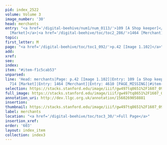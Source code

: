 ```yaml
---
pid: index_2522
volume: Volume 3
image_number: '30'
head: merchants
entry: "<a href='/digital-beehive/num1/num_0113/'>109 [A Shop keeper]</a>|<a href='/digital-beehive/toc/toc2_158/'>714
  [Market]</a>|<a href='/digital-beehive/toc/toc2_286/'>1464 [Merchant]</a>|4610 [PAGE_MISSING]"
topic: 
first_letter: M
page: "<a href='/digital-beehive/toc/toc1_092/'>p.42 [Image 1.102]</a>"
add: 
xref: 
see: 
index: 
item: "#item-f1c5cab53"
unparsed: 
line: 'Head: merchants|Page: p.42 [Image 1.102]|Entry: 109 [a Shop keeper]|Entry:
  714 [Market]|Entry: 1464 [Merchant]|Entry: 4610 [PAGE_MISSING]|#item-f1c5cab53'
selection: https://stacks.stanford.edu/image/iiif/gw497tq8651%2F1607_0973/1134,2315,1075,138/full/0/default.jpg
full_image: https://stacks.stanford.edu/image/iiif/gw497tq8651%2F1607_0973/full/full/0/default.jpg
annotation_uri: http://dev.llgc.org.uk/annotation/1560269058881
insertion: 
thumbnail: https://stacks.stanford.edu/image/iiif/gw497tq8651%2F1607_0973/1134,2315,1075,138/150,/0/default.jpg
label: merchants
location: "<a href='/digital-beehive/toc/toc3_30/'>Full Page</a>"
insertion_xref: 
order: '603'
layout: index_item
collection: index3
---
```

